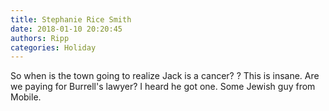 ```yaml
---
title: Stephanie Rice Smith
date: 2018-01-10 20:20:45
authors: Ripp
categories: Holiday
---
```


 So when is the town going to realize Jack is a cancer? ? This is insane. Are we paying for Burrell's lawyer? I heard he got one. Some Jewish guy from Mobile.